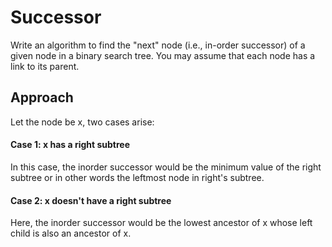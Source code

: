 # Successor
Write an algorithm to find the "next" node (i.e., in-order successor) of a given node in a binary search tree. You may assume that each node has a link to its parent.

## Approach
Let the node be x, two cases arise:

#### Case 1: x has a right subtree
In this case, the inorder successor would be the minimum value of the right subtree or in other words the leftmost node in right's subtree.

#### Case 2: x doesn't have a right subtree
Here, the inorder successor would be the lowest ancestor of x whose left child is also an ancestor of x.
